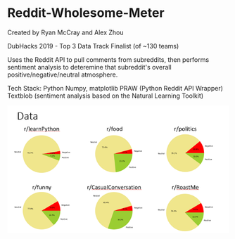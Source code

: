 # Reddit-Wholesome-Meter
Created by Ryan McCray and Alex Zhou

DubHacks 2019 - Top 3 Data Track Finalist (of ~130 teams)

Uses the Reddit API to pull comments from subreddits, then performs sentiment analysis to deteremine that subreddit's overall positive/negative/neutral atmosphere.

Tech Stack:
Python
Numpy, matplotlib
PRAW (Python Reddit API Wrapper)
Textblob (sentiment analysis based on the Natural Learning Toolkit)

![data](https://github.com/AlexHZhou/Reddit-Wholesome-Meter/blob/master/data.png)
